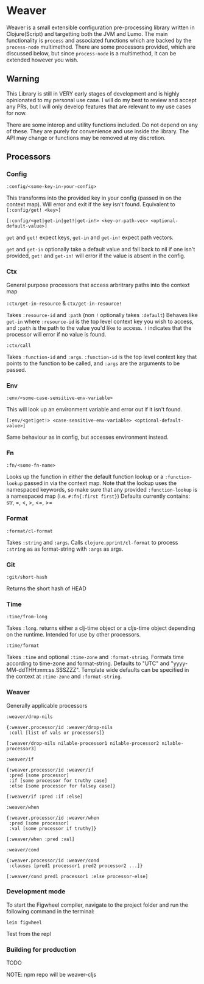 # Weaver

Weaver is a small extensible configuration pre-processing library written in Clojure(Script) and targetting both the JVM and Lumo.
The main functionality is `process` and associated functions which are backed by the `process-node` multimethod.
There are some processors provided, which are discussed below, but since `process-node` is a multimethod, it can be extended however you wish.

## Warning

This Library is still in VERY early stages of development and is highly opinionated to my personal use case.
I will do my best to review and accept any PRs, but I will only develop features that are relevant to my use cases for now.

There are some interop and utility functions included. Do not depend on any of these. They are purely for convenience and use inside the library. The API may change or functions may be removed at my discretion.

## Processors

### Config

`:config/<some-key-in-your-config>`

This transforms into the provided key in your config (passed in on the context map).
Will error and exit if the key isn't found. Equivalent to `[:config/get! <key>]`


`[:config/<get|get-in|get!|get-in!> <key-or-path-vec> <optional-default-value>]`

`get` and `get!` expect keys, `get-in` and `get-in!` expect path vectors.

`get` and `get-in` optionally take a default value and fall back to nil if one isn't provided, 
`get!` and `get-in!` will error if the value is absent in the config.

### Ctx

General purpose processors that access arbritrary paths into the context map

`:ctx/get-in-resource` & `ctx/get-in-resource!`

Takes `:resource-id` and `:path` (non `!` optionally takes `:default`)
Behaves like `get-in` where `:resource-id` is the top level context key you wish to access, and `:path` is the path to the value you'd like to access.
`!` indicates that the processor will error if no value is found.

`:ctx/call`

Takes `:function-id` and `:args`. `:function-id` is the top level context key that points to the function to be called, and `:args` are the arguments to be passed.

### Env

`:env/<some-case-sensitive-env-variable>`

This will look up an environment variable and error out if it isn't found.

`[:env/<get|get!> <case-sensitive-env-variable> <optional-default-value>]`

Same behaviour as in config, but accesses environment instead.

### Fn

`:fn/<some-fn-name>`

Looks up the function in either the default function lookup or a `:function-lookup` passed in via the context map.
Note that the lookup uses the namespaced keywords, so make sure that any provided `:function-lookup` is a namespaced map (i.e. `#:fn{:first first}`)
Defaults currently contains: str, =, <, >, <=, >= 


### Format

`:format/cl-format`

Takes `:string` and `:args`. Calls `clojure.pprint/cl-format` to process `:string` as as format-string with `:args` as args.

### Git

`:git/short-hash`

Returns the short hash of HEAD

### Time

`:time/from-long`

Takes `:long`. returns either a clj-time object or a cljs-time object depending on the runtime. Intended for use by other processors.

`:time/format`

Takes `:time` and optional `:time-zone` and `:format-string`. Formats time according to time-zone and format-string. Defaults to "UTC" and "yyyy-MM-ddTHH:mm:ss.SSSZZZ".
Template wide defaults can be specified in the context at `:time-zone` and `:format-string`.

### Weaver

Generally applicable processors

`:weaver/drop-nils`

```
{:weaver.processor/id :weaver/drop-nils
 :coll [list of vals or processors]}
```

```
[:weaver/drop-nils nilable-processor1 nilable-processor2 nilable-processor3]
```

`:weaver/if`

```
{:weaver.processor/id :weaver/if
 :pred [some processor]
 :if [some processor for truthy case]
 :else [some processor for falsey case]}
```

```
[:weaver/if :pred :if :else]
```
`:weaver/when`

```
{:weaver.processor/id :weaver/when
 :pred [some processor]
 :val [some processor if truthy]}
```

```
[:weaver/when :pred :val]
```

`:weaver/cond`

```
{:weaver.processor/id :weaver/cond
 :clauses [pred1 processor1 pred2 processor2 ...]}
```

```
[:weaver/cond pred1 processor1 :else processor-else]
```


### Development mode

To start the Figwheel compiler, navigate to the project folder and run the following command in the terminal:

```
lein figwheel
```

Test from the repl

### Building for production

TODO

NOTE: npm repo will be weaver-cljs

